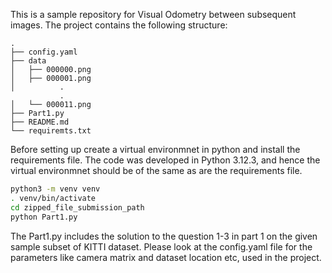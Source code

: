 This is a sample repository for Visual Odometry between subsequent images. The project contains the following structure:
```
.
├── config.yaml
├── data
│   ├── 000000.png
│   ├── 000001.png
│          .
           .
│   └── 000011.png
├── Part1.py
├── README.md
└── requiremts.txt
```
Before setting up create a virtual environmnet in python and install the requirements file. 
The code was developed in Python 3.12.3, and hence the virtual environmnet should be of the same as are the requirements file.
```bash
python3 -m venv venv
. venv/bin/activate
cd zipped_file_submission_path
python Part1.py
```

The Part1.py includes the solution to the question 1-3 in part 1 on the given sample subset of KITTI dataset. Please look at the 
config.yaml file for the parameters like camera matrix and dataset location etc, used in the project.